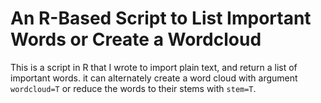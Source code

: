 # An R-Based Script to List Important Words or Create a Wordcloud

This is a script in R that I wrote to import plain text, and return a list of important words. it can alternately create a word cloud with argument `wordcloud=T` or reduce the words to their stems with `stem=T`.
